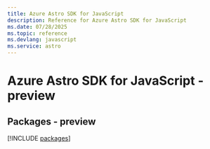 ```yaml
---
title: Azure Astro SDK for JavaScript
description: Reference for Azure Astro SDK for JavaScript
ms.date: 07/28/2025
ms.topic: reference
ms.devlang: javascript
ms.service: astro
---
```

# Azure Astro SDK for JavaScript - preview
## Packages - preview
[!INCLUDE [packages](astro-index.md)]